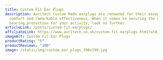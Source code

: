 ```yaml
---
title: Custom Fit Ear Plugs
description: Auritech Custom Made earplugs are renowned for their exceptional
  comfort and remarkable effectiveness. When it comes to securing the ultimate
  hearing protection for your activity, look no further.
articleLink: /posts/custom-fit-earplugs/
affiliateLink: https://www.auritech.co.uk/custom-fit-earplugs.html?utm_source=arragon_affiliates&utm_content=homae_page
imageAlt: Custom Fit Ear Plugs
productRating: "5"
productReviews: "100"
image: /static/img/custom_ear_plugs_300x190.jpg
---
```

